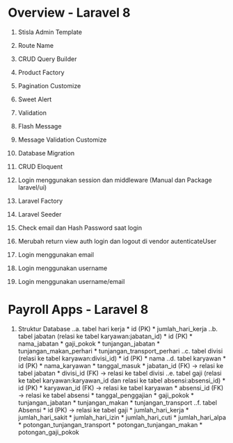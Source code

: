 # Overview - Laravel 8
1. Stisla Admin Template
2. Route Name
3. CRUD Query Builder
4. Product Factory
5. Pagination Customize
6. Sweet Alert
7. Validation
8. Flash Message
9. Message Validation Customize

10. Database Migration
11. CRUD Eloquent
12. Login menggunakan session dan middleware (Manual dan Package laravel/ui)
13. Laravel Factory
14. Laravel Seeder
15. Check email dan Hash Password saat login
16. Merubah return view auth login dan logout di vendor autenticateUser
17. Login menggunakan email
18. Login menggunakan username
19. Login menggunakan username/email


# Payroll Apps - Laravel 8
1. Struktur Database
    ..a. tabel hari kerja
        * id (PK)
        * jumlah_hari_kerja
    ..b. tabel jabatan (relasi ke tabel karyawan:jabatan_id)
        * id (PK)
        * nama_jabatan
        * gaji_pokok
        * tunjangan_jabatan
        * tunjangan_makan_perhari
        * tunjangan_transport_perhari
    ..c. tabel divisi (relasi ke tabel karyawan:divisi_id)
        * id (PK)
        * nama
    ..d. tabel karyawan
        * id (PK)
        * nama_karyawan
        * tanggal_masuk
        * jabatan_id (FK) -> relasi ke tabel jabatan
        * divisi_id (FK) -> relasi ke tabel divisi
    ..e. tabel gaji (relasi ke tabel karyawan:karyawan_id dan relasi ke tabel absensi:absensi_id)
        * id (PK)
        * karyawan_id (FK) -> relasi ke tabel karyawan
        * absensi_id (FK) -> relasi ke tabel absensi
        * tanggal_penggajian
        * gaji_pokok
        * tunjangan_jabatan
        * tunjangan_makan
        * tunjangan_transport
    ..f. tabel Absensi
        * id (PK) -> relasi ke tabel gaji
        * jumlah_hari_kerja
        * jumlah_hari_sakit
        * jumlah_hari_izin
        * jumlah_hari_cuti
        * jumlah_hari_alpa
        * potongan_tunjangan_transport
        * potongan_tunjangan_makan
        * potongan_gaji_pokok
